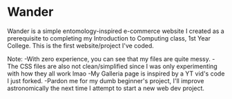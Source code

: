 # Wander
Wander is a simple entomology-inspired e-commerce website I created as a prerequisite to completing my Introduction to Computing class, 1st Year College. This is the first website/project I've coded.

Note:
-With zero experience, you can see that my files are quite messy.
-The CSS files are also not clean/simplified since I was only experimenting with how they all work lmao
-My Galleria page is inspired by a YT vid's code I just forked.
-Pardon me for my dumb beginner's project, I'll improve astronomically the next time I attempt to start a new web dev project.
